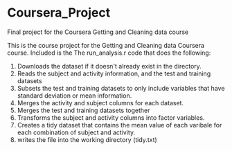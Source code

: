 # Coursera_Project
Final project for the Coursera Getting and Cleaning data course



This is the course project for the Getting and Cleaning data Coursera course. Included is the The run_analysis.r code that does the following:
1) Downloads the dataset if it doesn't already exist in the directory.
2) Reads the subject and activity information, and the test and training datasets
3) Subsets the test and training datasets to only include variables that have standard deviation or mean information.
4) Merges the activity and subject columns for each dataset.
5) Merges the test and training datasets together
6) Transforms the subject and activity columns into factor variables.
7) Creates a tidy dataset that contains the mean value of each varibale for each combination of subject and activity.
8) writes the file into the working directory (tidy.txt)


